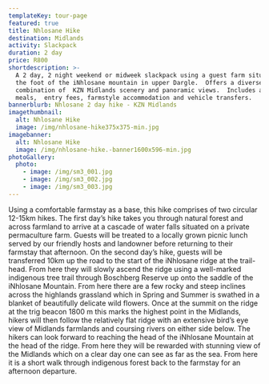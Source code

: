 ```yaml
---
templateKey: tour-page
featured: true
title: Nhlosane Hike
destination: Midlands
activity: Slackpack
duration: 2 day
price: R800
shortdescription: >-
  A 2 day, 2 night weekend or midweek slackpack using a guest farm situated at
  the foot of the iNhlosane mountain in upper Dargle.  Offers a diverse
  combination of  KZN Midlands scenery and panoramic views.  Includes all
  meals,  entry fees, farmstyle accommodation and vehicle transfers.
bannerblurb: Nhlosane 2 day hike - KZN Midlands
imagethumbnail:
  alt: Nhlosane Hike
  image: /img/nhlosane-hike375x375-min.jpg
imagebanner:
  alt: Nhlosane Hike
  image: /img/nhlosane-hike.-banner1600x596-min.jpg
photoGallery:
  photo:
    - image: /img/sm3_001.jpg
    - image: /img/sm3_002.jpg
    - image: /img/sm3_003.jpg
---
```

Using a comfortable farmstay as a base, this hike comprises of two circular 12-15km hikes. The first day’s hike takes you through natural forest and across farmland to arrive at a cascade of water falls situated on a private permaculture farm. Guests will be treated to a locally grown picnic lunch served by our friendly hosts and landowner before returning to their farmstay that afternoon. On the second day’s hike, guests will be transferred 10km up the road to the start of the iNhlosane ridge at the trail-head. From here they will slowly ascend the ridge using a well-marked indigenous tree trail through Boschberg Reserve up onto the saddle of the iNhlosane Mountain. From here there are a few rocky and steep inclines across the highlands grassland which in Spring and Summer is swathed in a blanket of beautifully delicate wild flowers. Once at the summit on the ridge at the trig beacon 1800 m this marks the highest point in the Midlands, hikers will then follow the relatively flat ridge with an extensive bird’s eye view of Midlands farmlands and coursing rivers on either side below. The hikers can look forward to reaching the head of the iNhlosane Mountain at the head of the ridge. From here they will be rewarded with stunning view of the Midlands which on a clear day one can see as far as the sea. From here it is a short walk through indigenous forest back to the farmstay for an afternoon departure.
